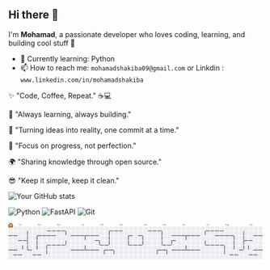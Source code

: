 ## Hi there 👋  
I'm __Mohamad__, a passionate developer who loves coding, learning, and building cool stuff 🚀  
- 🌱 Currently learning: Python 
- 📫 How to reach me: `mohamadshakiba09@gmail.com` or Linkdin : `www.linkedin.com/in/mohamadshakiba`

✨ "Code, Coffee, Repeat." ☕💻

🚀 "Always learning, always building."

🧩 "Turning ideas into reality, one commit at a time."

🎯 "Focus on progress, not perfection."

🌍 "Sharing knowledge through open source."

😎 "Keep it simple, keep it clean."


![Your GitHub stats](https://github-readme-stats.vercel.app/api?username=mohamadshakibaa&show_icons=true&theme=radical)

![Python](https://img.shields.io/badge/Python-3776AB?logo=python&logoColor=white)
![FastAPI](https://img.shields.io/badge/FastAPI-009688?logo=fastapi&logoColor=white) 
![Git](https://img.shields.io/badge/-Git-F05032?logo=git&logoColor=white)

<picture>
  <source media="(prefers-color-scheme: dark)" srcset="https://raw.githubusercontent.com/mohamadshakibaa/mohamadshakibaa/output/pacman-contribution-graph-dark.svg" />
  <source media="(prefers-color-scheme: light)" srcset="https://raw.githubusercontent.com/mohamadshakibaa/mohamadshakibaa/output/pacman-contribution-graph.svg" />
  <img alt="My Contribution Graph (Pac-Man)" src="https://raw.githubusercontent.com/mohamadshakibaa/mohamadshakibaa/output/pacman-contribution-graph.svg" />
</picture>
